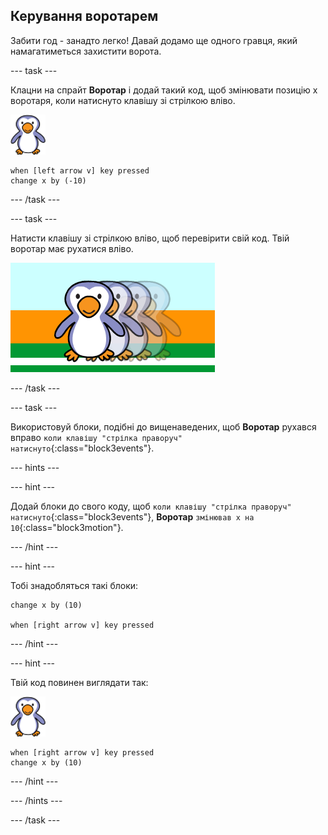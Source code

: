 ## Керування воротарем

Забити год - занадто легко! Давай додамо ще одного гравця, який намагатиметься захистити ворота.

--- task ---

Клацни на спрайт __Воротар__ і додай такий код, щоб змінювати позицію x воротаря, коли натиснуто клавішу зі стрілкою вліво.

![спрайт воротаря](images/goalie-sprite.png)

```blocks3
when [left arrow v] key pressed
change x by (-10)
```

--- /task ---

--- task ---

Натисти клавішу зі стрілкою вліво, щоб перевірити свій код. Твій воротар має рухатися вліво.

![знімок екрана](images/goalie-move-left-test.png)

--- /task ---

--- task ---

Використовуй блоки, подібні до вищенаведених, щоб __Воротар__ рухався вправо `коли клавішу "стрілка праворуч" натиснуто`{:class="block3events"}.

--- hints ---

--- hint ---

Додай блоки до свого коду, щоб `коли клавішу "стрілка праворуч" натиснуто`{:class="block3events"}, __Воротар__ `змінював x на 10`{:class="block3motion"}.

--- /hint ---

--- hint ---

Тобі знадобляться такі блоки:

```blocks3
change x by (10)

when [right arrow v] key pressed
```

--- /hint ---

--- hint ---

Твій код повинен виглядати так:

![спрайт воротаря](images/goalie-sprite.png)

```blocks3
when [right arrow v] key pressed
change x by (10)
```

--- /hint ---

--- /hints ---

--- /task ---
